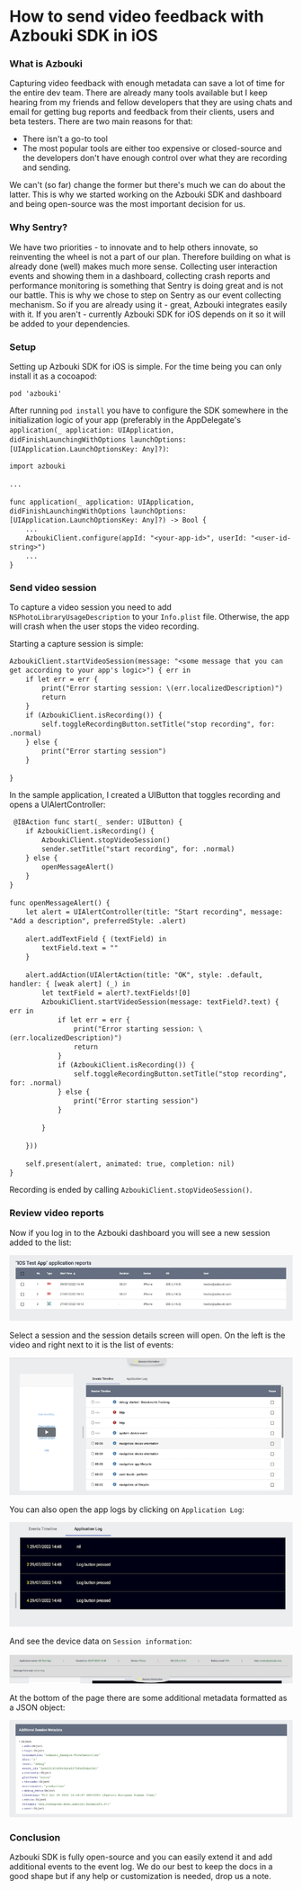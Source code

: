 # How to send video feedback with Azbouki SDK in iOS

### What is Azbouki

Capturing video feedback with enough metadata can save a lot of time for the entire dev team. There are already many tools available but I keep hearing from my friends and fellow developers that they are using chats and email for getting bug reports and feedback from their clients, users and beta testers. There are two main reasons for that:

* There isn't a go-to tool
* The most popular tools are either too expensive or closed-source and the developers don't have enough control over what they are recording and sending.

We can't (so far) change the former but there's much we can do about the latter. This is why we started working on the Azbouki SDK and dashboard and being open-source was the most important decision for us.

### Why Sentry?

We have two priorities - to innovate and to help others innovate, so reinventing the wheel is not a part of our plan. Therefore building on what is already done (well) makes much more sense. Collecting user interaction events and showing them in a dashboard, collecting crash reports and performance monitoring is something that Sentry is doing great and is not our battle. This is why we chose to step on Sentry as our event collecting mechanism. So if you are already using it - great, Azbouki integrates easily with it. If you aren't - currently Azbouki SDK for iOS depends on it so it will be added to your dependencies.

### Setup

Setting up Azbouki SDK for iOS is simple. For the time being you can only install it as a cocoapod:

```
pod 'azbouki'
```

After running `pod install` you have to configure the SDK somewhere in the initialization logic of your app (preferably in the AppDelegate's `application(_ application: UIApplication, didFinishLaunchingWithOptions launchOptions: [UIApplication.LaunchOptionsKey: Any]?)`:


```
import azbouki

...

func application(_ application: UIApplication, didFinishLaunchingWithOptions launchOptions: [UIApplication.LaunchOptionsKey: Any]?) -> Bool {
	...
	AzboukiClient.configure(appId: "<your-app-id>", userId: "<user-id-string>")
	...
}
```

### Send video session

To capture a video session you need to add `NSPhotoLibraryUsageDescription` to your `Info.plist` file. Otherwise, the app will crash when the user stops the video recording.

Starting a capture session is simple:

```
AzboukiClient.startVideoSession(message: "<some message that you can get according to your app's logic>") { err in
    if let err = err {
        print("Error starting session: \(err.localizedDescription)")
        return
    }
    if (AzboukiClient.isRecording()) {
        self.toggleRecordingButton.setTitle("stop recording", for: .normal)
    } else {
        print("Error starting session")
    }
    
}
```

In the sample application, I created a UIButton that toggles recording and opens a UIAlertController:

```
 @IBAction func start(_ sender: UIButton) {
    if AzboukiClient.isRecording() {
        AzboukiClient.stopVideoSession()
        sender.setTitle("start recording", for: .normal)
    } else {
        openMessageAlert()
    }
}
    
func openMessageAlert() {
    let alert = UIAlertController(title: "Start recording", message: "Add a description", preferredStyle: .alert)
  
    alert.addTextField { (textField) in
        textField.text = ""
    }

    alert.addAction(UIAlertAction(title: "OK", style: .default, handler: { [weak alert] (_) in
        let textField = alert?.textFields![0]
        AzboukiClient.startVideoSession(message: textField?.text) { err in
            if let err = err {
                print("Error starting session: \(err.localizedDescription)")
                return
            }
            if (AzboukiClient.isRecording()) {
                self.toggleRecordingButton.setTitle("stop recording", for: .normal)
            } else {
                print("Error starting session")
            }
            
        }
        
    }))

    self.present(alert, animated: true, completion: nil)
}
```

Recording is ended by calling `AzboukiClient.stopVideoSession()`.



### Review video reports

Now if you log in to the Azbouki dashboard you will see a new session added to the list:

![](https://raw.githubusercontent.com/tdermendjiev/tdermendjiev.github.io/master/assets/img/session-list-small.png)

Select a session and the session details screen will open. On the left is the video and right next to it is the list of events:

![](https://raw.githubusercontent.com/tdermendjiev/tdermendjiev.github.io/master/assets/img/play-events-small.png)

You can also open the app logs by clicking on `Application Log`:

![](https://raw.githubusercontent.com/tdermendjiev/tdermendjiev.github.io/master/assets/img/session-logs-small.png)

And see the device data on `Session information`:

![](https://raw.githubusercontent.com/tdermendjiev/tdermendjiev.github.io/master/assets/img/session-information-small.png)

At the bottom of the page there are some additional metadata formatted as a JSON object:

![](https://raw.githubusercontent.com/tdermendjiev/tdermendjiev.github.io/master/assets/img/additional-metadata-small.png)

### Conclusion

Azbouki SDK is fully open-source and you can easily extend it and add additional events to the event log. We do our best to keep the docs in a good shape but if any help or customization is needed, drop us a note.

